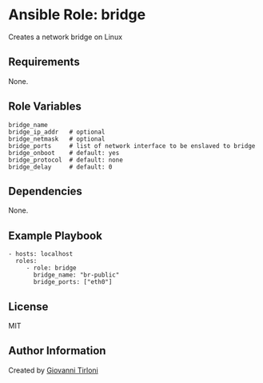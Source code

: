 Ansible Role: bridge
====================

Creates a network bridge on Linux

Requirements
------------

None.

Role Variables
--------------

    bridge_name
    bridge_ip_addr   # optional
    bridge_netmask   # optional
    bridge_ports     # list of network interface to be enslaved to bridge
    bridge_onboot    # default: yes
    bridge_protocol  # default: none
    bridge_delay     # default: 0


Dependencies
------------

None.

Example Playbook
----------------


    - hosts: localhost
      roles:
         - role: bridge
           bridge_name: "br-public"
           bridge_ports: ["eth0"]

License
-------

MIT

Author Information
------------------

Created by [Giovanni Tirloni](http://gtirloni.com)

